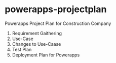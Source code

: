 # powerapps-projectplan
Powerapps Project Plan for Construction Company

1) Requirement Gaithering
2) Use-Case
3) Changes to Use-Caase
4) Test Plan 
5) Deployment Plan for Powerapps
